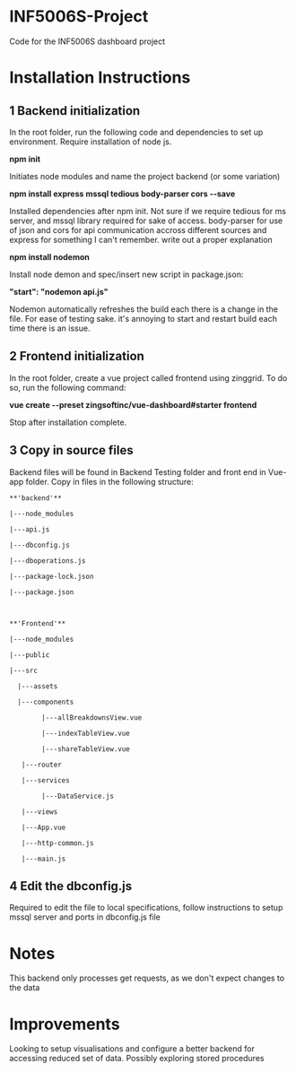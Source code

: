 # INF5006S-Project
Code for the INF5006S dashboard project


# Installation Instructions

## 1 Backend initialization

In the root folder, run the following code and dependencies to set up environment. Require installation of node js.

**npm init**

Initiates node modules and name the project backend (or some variation)

**npm install express mssql tedious body-parser cors --save**

Installed dependencies after npm init. Not sure if we require tedious for ms server, and mssql library required for sake of access. body-parser for use of json and cors for api communication accross different sources and express for something I can't remember. write out a proper explanation

**npm install nodemon**

Install node demon and spec/insert new script in package.json:

**"start": "nodemon api.js"**

Nodemon automatically refreshes the build each there is a change in the file. For ease of testing sake. it's annoying to start and restart build each time there is an issue.

## 2 Frontend initialization

In the root folder, create a vue project called frontend using zinggrid. To do so, run the following command:

**vue create --preset zingsoftinc/vue-dashboard#starter frontend**

Stop after installation complete.

## 3 Copy in source files

Backend files will be found in Backend Testing folder and front end in Vue-app folder. Copy in files in the following structure:

    **'backend'**

    |---node_modules

    |---api.js

    |---dbconfig.js

    |---dboperations.js    

    |---package-lock.json

    |---package.json



    **'Frontend'**

    |---node_modules

    |---public

    |---src

      |---assets

      |---components

            |---allBreakdownsView.vue

            |---indexTableView.vue

            |---shareTableView.vue

       |---router

       |---services

            |---DataService.js

       |---views
       
       |---App.vue
       
       |---http-common.js
       
       |---main.js


## 4 Edit the dbconfig.js

Required to edit the file to local specifications, follow instructions to setup mssql server and ports in dbconfig.js file

# Notes

This backend only processes get requests, as we don't expect changes to the data

# Improvements
Looking to setup visualisations and configure a better backend for accessing reduced set of data.
Possibly exploring stored procedures
